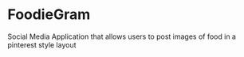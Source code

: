 # FoodieGram
Social Media Application that allows users to post images of food in a pinterest style layout
